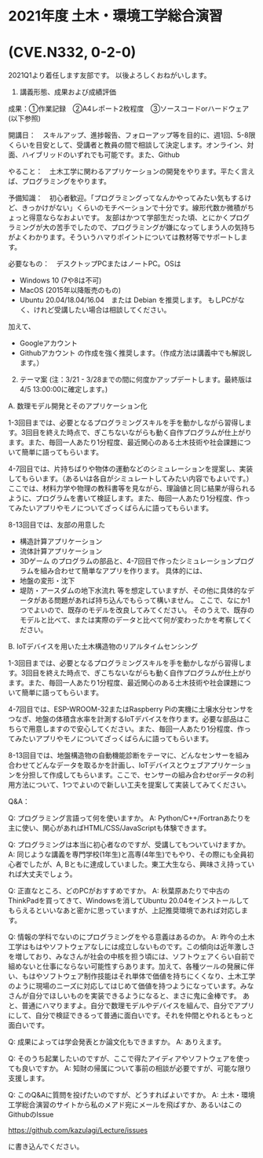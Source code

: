 # 2021年度 土木・環境工学総合演習 
# (CVE.N332, 0-2-0)

2021Q1より着任します友部です。
以後よろしくおねがいします。

1. 講義形態、成果および成績評価

成果：①作業記録　②A4レポート2枚程度　③ソースコードorハードウェア(以下参照)

開講日：　スキルアップ、進捗報告、フォローアップ等を目的に、週1回、5-8限くらいを目安として、受講者と教員の間で相談して決定します。オンライン、対面、ハイブリッドのいずれでも可能です。また、Github

やること：　土木工学に関わるアプリケーションの開発をやります。平たく言えば、プログラミングをやります。

予備知識：　初心者歓迎。「プログラミングってなんかやってみたい気もするけど、きっかけがない」くらいのモチベーションで十分です。線形代数か微積がちょっと得意ならなおよいです。
友部はかつて学部生だった頃、とにかくプログラミングが大の苦手でしたので、プログラミングが嫌になってしまう人の気持ちがよくわかります。そういうハマりポイントについては教材等でサポートします。


必要なもの：　デスクトップPCまたはノートPC。OSは
- Windows 10 (7や8は不可)
- MacOS (2015年以降販売のもの)
- Ubuntu 20.04/18.04/16.04　または Debian
を推奨します。
もしPCがなく、けれど受講したい場合は相談してください。

加えて、
- Googleアカウント
- Githubアカウント
の作成を強く推奨します。（作成方法は講義中でも解説します。）


2. テーマ案
(注：3/21 - 3/28までの間に何度かアップデートします。最終版は4/5 13:00:00に確定します。)

A. 数理モデル開発とそのアプリケーション化

1-3回目までは、必要となるプログラミングスキルを手を動かしながら習得します。3回目を終えた時点で、ぎこちないながらも動く自作プログラムが仕上がります。また、毎回一人あたり1分程度、最近関心のある土木技術や社会課題について簡単に語ってもらいます。

4-7回目では、片持ちばりや物体の運動などのシミュレーションを提案し、実装してもらいます。（あるいは各自がシミュレートしてみたい内容でもよいです。）
ここでは、材料力学や物理の教科書等を見ながら、理論値と同じ結果が得られるように、プログラムを書いて検証します。また、毎回一人あたり1分程度、作ってみたいアプリやモノについてざっくばらんに語ってもらいます。

8-13回目では、友部の用意した
- 構造計算アプリケーション
- 流体計算アプリケーション
- 3Dゲーム
のプログラムの部品と、4-7回目で作ったシミュレーションプログラムを組み合わせて簡単なアプリを作ります。
具体的には、
- 地盤の変形・沈下
- 堤防・アースダムの地下水流れ
等を想定していますが、その他に具体的なデータがある問題があれば持ち込んでもらって構いません。
ここで、なにか1つでよいので、既存のモデルを改良してみてください。
そのうえで、既存のモデルと比べて、または実際のデータと比べて何が変わったかを考察してください。


B. IoTデバイスを用いた土木構造物のリアルタイムセンシング

1-3回目までは、必要となるプログラミングスキルを手を動かしながら習得します。3回目を終えた時点で、ぎこちないながらも動く自作プログラムが仕上がります。また、毎回一人あたり1分程度、最近関心のある土木技術や社会課題について簡単に語ってもらいます。

4-7回目では、ESP-WROOM-32またはRaspberry Piの実機に土壌水分センサをつなぎ、地盤の体積含水率を計測するIoTデバイスを作ります。必要な部品はこちらで用意しますので安心してください。また、毎回一人あたり1分程度、作ってみたいアプリやモノについてざっくばらんに語ってもらいます。

8-13回目では、地盤構造物の自動機能診断をテーマに、どんなセンサーを組み合わせてどんなデータを取るかを計画し、IoTデバイスとウェブアプリケーションを分担して作成してもらいます。ここで、センサーの組み合わせorデータの利用方法について、1つでよいので新しい工夫を提案して実装してみてください。


Q&A：

Q: プログラミング言語って何を使いますか。
A: Python/C++/Fortranあたりを主に使い、関心があればHTML/CSS/JavaScriptも体験できます。

Q: プログラミングは本当に初心者なのですが、受講してもついていけますか。
A: 同じような講義を専門学校(1年生)と高専(4年生)でもやり、その際にも全員初心者でしたが、A, Bともに達成していました。東工大生なら、興味さえ持っていれば大丈夫でしょう。

Q: 正直なところ、どのPCがおすすめですか。
A: 秋葉原あたりで中古のThinkPadを買ってきて、Windowsを消してUbuntu 20.04をインストールしてもらえるといいなあと密かに思っていますが、上記推奨環境であれば対応します。

Q: 情報の学科でないのにプログラミングをやる意義はあるのか。
A: 昨今の土木工学はもはやソフトウェアなしには成立しないものです。この傾向は近年激しさを増しており、みなさんが社会の中核を担う頃には、ソフトウェアくらい自前で組めないと仕事にならない可能性すらあります。加えて、各種ツールの発展に伴い、もはやソフトウェア制作技能はそれ単体で価値を持ちにくくなり、土木工学のように現場のニーズに対応してはじめて価値を持つようになっています。みなさんが自分でほしいものを実装できるようになると、まさに鬼に金棒です。
あと、普通にハマりますよ。自分で数理モデルやデバイスを組んで、自分でアプリにして、自分で検証できるって普通に面白いです。それを仲間とやれるともっと面白いです。

Q: 成果によっては学会発表とか論文化もできますか。
A: ありえます。

Q: そのうち起業したいのですが、ここで得たアイディアやソフトウェアを使っても良いですか。
A: 知財の帰属について事前の相談が必要ですが、可能な限り支援します。

Q: このQ&Aに質問を投げたいのですが、どうすればよいですか。
A: 土木・環境工学総合演習のサイトから私のメアド宛にメールを飛ばすか、あるいはこのGithubのIssue

https://github.com/kazulagi/Lecture/issues

に書き込んでください。







